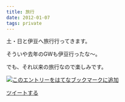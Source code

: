 ```yaml
---
title: 旅行
date: 2012-01-07
tags: private
---
```

土・日と伊豆へ旅行行ってきます。

そういや去年のGWも伊豆行ったな～。

でも、それ以来の旅行なので楽しみです。

[![このエントリーをはてなブックマークに追加](http://b.st-hatena.com/images/entry-button/button-only.gif)](http://b.hatena.ne.jp/entry/http://d.hatena.ne.jp "このエントリーをはてなブックマークに追加")

[ツイートする](http://twitter.com/share)
